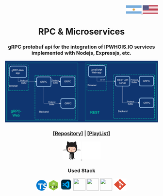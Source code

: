 <p align="right">
    <a href="https://github.com/andresWeitzel/RPC_MICROSERVICES_PROJECTS/blob/master/translations/README.es.md" target="_blank">
      <img src="doc/assets/img/arg-flag.jpg" width="10%" height="10%" />
  </a> 
   <a href="https://github.com/andresWeitzel/RPC_MICROSERVICES_PROJECTS/blob/master/README.md" target="_blank">
      <img src="doc/assets/img/eeuu-flag.jpg" width="10%" height="10%" />
  </a> 
</p>

 
<div align="center">
  
# RPC & Microservices

</div>  


<!------START gRPC IPWHOIS.IO------>

<div align="center">
  
 ### gRPC protobuf api for the integration of IPWHOIS.IO services implemented with Nodejs, Expressjs, etc.

  
  <a href="https://github.com/andresWeitzel/gRPC_IP_Geolocation_API_Integration_Nodejs" target="_blank">
 <img src="https://github.com/andresWeitzel/gRPC_IP_Geolocation_API_Integration_Nodejs/blob/master/doc/assets/gRPC.png" >
  </a>

  ### [[Repository]](https://github.com/andresWeitzel/gRPC_IP_Geolocation_API_Integration_Nodejs) [|]() [[PlayList]](https://www.youtube.com/playlist?list=PLCl11UFjHurC0zJPiNF-rCbAFd2BGUBOe)

  
 <div style="display: inline-block;"> 
  <a href="https://github.com/andresWeitzel/gRPC_IP_Geolocation_API_Integration_Nodejs">
    <img width="60" height="60" src="https://github.com/andresWeitzel/Graphics/blob/master/GithubReadme/redes/github.gif" />
  </a>
    <a href="https://www.youtube.com/playlist?list=PLCl11UFjHurC0zJPiNF-rCbAFd2BGUBOe">
    <img width="60" height="60" src="https://github.com/andresWeitzel/Graphics/blob/master/GithubReadme/redes/youtubeLogo.gif" />
  </a>
 </div>

   ### Used Stack 
  
 </p>

 <div style="display: inline-block;">
  <img width="35" height="35" src="https://github.com/andresWeitzel/Graphics/blob/master/GithubReadme/front/typescript.png" />
   <img width="35" height="35" src="https://github.com/andresWeitzel/Graphics/blob/master/GithubReadme/back/nodeJs.png" />
  <img width="40" height="40" src="https://github.com/andresWeitzel/Graphics/blob/master/GithubReadme/front/vsc.png" />
  <img width="40" height="40" src="https://cdn.jsdelivr.net/gh/devicons/devicon/icons/express/express-original.svg" />
  <img width="40" height="40" src="https://cdn.jsdelivr.net/gh/devicons/devicon/icons/bash/bash-plain.svg" />        
  <img width="40" height="40" src="https://cdn.icon-icons.com/icons2/3053/PNG/512/postman_alt_macos_bigsur_icon_189814.png" /> 
  <img width="44" height="40" src="https://github.com/andresWeitzel/Graphics/blob/master/GithubReadme/back/git.png" />
 </div>
</div>

   <!------END gRPC IPWHOIS.IO------>


<br>
<br>
<br>
<br>
<br>
<br>

